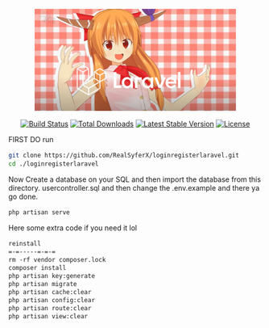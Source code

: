 <p align="center"><a href="https://laravel.com" target="_blank"><img src="./fuck.png" width="400" alt="Laravel Logo"></a></p>

<p align="center">
<a href="https://github.com/laravel/framework/actions"><img src="https://github.com/laravel/framework/workflows/tests/badge.svg" alt="Build Status"></a>
<a href="https://packagist.org/packages/laravel/framework"><img src="https://img.shields.io/packagist/dt/laravel/framework" alt="Total Downloads"></a>
<a href="https://packagist.org/packages/laravel/framework"><img src="https://img.shields.io/packagist/v/laravel/framework" alt="Latest Stable Version"></a>
<a href="https://packagist.org/packages/laravel/framework"><img src="https://img.shields.io/packagist/l/laravel/framework" alt="License"></a>
</p>



FIRST DO
run
```bash
git clone https://github.com/RealSyferX/loginregisterlaravel.git
cd ./loginregisterlaravel
```

Now Create a database on your SQL and then import the database from this directory.
usercontroller.sql and then change the .env.example and there ya go done.
```cpp
php artisan serve
```


Here some extra code if you need it lol
```batch
reinstall
=-=-----=-=-=
rm -rf vendor composer.lock
composer install
php artisan key:generate
php artisan migrate
php artisan cache:clear
php artisan config:clear
php artisan route:clear
php artisan view:clear
```

